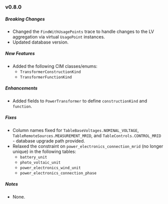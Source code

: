 ### v0.8.0

##### Breaking Changes

* Changed the `FindWithUsagePoints` trace to handle changes to the LV aggregation via virtual `UsagePoint` instances.
* Updated database version.

##### New Features

* Added the following CIM classes/enums:
  * `TransformerConstructionKind`
  * `TransformerFunctionKind`

##### Enhancements

* Added fields to `PowerTransformer` to define `constructionKind` and `function`.

##### Fixes

* Column names fixed for `TableBaseVoltages.NOMINAL_VOLTAGE`, `TableRemoteSources.MEASUREMENT_MRID`, and `TableControls.CONTROL_MRID` - database upgrade path
  provided.
* Relaxed the constraint on `power_electronics_connection_mrid` (no longer unique) in the following tables:
  * `battery_unit`
  * `photo_voltaic_unit`
  * `power_electronics_wind_unit`
  * `power_electronics_connection_phase`

##### Notes

* None.
